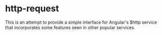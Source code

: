 # http-request

This is an attempt to provide a simple interface for Angular's $http service that incorporates some features seen in other popular services.
